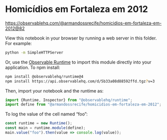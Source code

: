 # Homicídios em Fortaleza em 2012

https://observablehq.com/@armandossrecife/homicidios-em-fortaleza-em-2012@82

View this notebook in your browser by running a web server in this folder. For
example:

~~~sh
python -m SimpleHTTPServer
~~~

Or, use the [Observable Runtime](https://github.com/observablehq/runtime) to
import this module directly into your application. To npm install:

~~~sh
npm install @observablehq/runtime@4
npm install https://api.observablehq.com/d/5b33a08d88592ffd.tgz?v=3
~~~

Then, import your notebook and the runtime as:

~~~js
import {Runtime, Inspector} from "@observablehq/runtime";
import define from "@armandossrecife/homicidios-em-fortaleza-em-2012";
~~~

To log the value of the cell named “foo”:

~~~js
const runtime = new Runtime();
const main = runtime.module(define);
main.value("foo").then(value => console.log(value));
~~~
